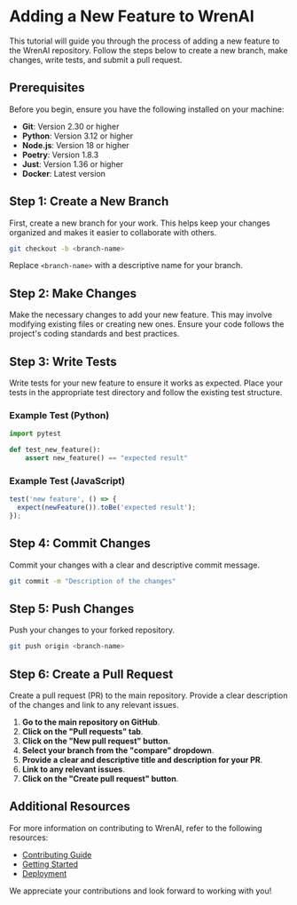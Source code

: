 # Adding a New Feature to WrenAI

This tutorial will guide you through the process of adding a new feature to the WrenAI repository. Follow the steps below to create a new branch, make changes, write tests, and submit a pull request.

## Prerequisites

Before you begin, ensure you have the following installed on your machine:

- **Git**: Version 2.30 or higher
- **Python**: Version 3.12 or higher
- **Node.js**: Version 18 or higher
- **Poetry**: Version 1.8.3
- **Just**: Version 1.36 or higher
- **Docker**: Latest version

## Step 1: Create a New Branch

First, create a new branch for your work. This helps keep your changes organized and makes it easier to collaborate with others.

```sh
git checkout -b <branch-name>
```

Replace `<branch-name>` with a descriptive name for your branch.

## Step 2: Make Changes

Make the necessary changes to add your new feature. This may involve modifying existing files or creating new ones. Ensure your code follows the project's coding standards and best practices.

## Step 3: Write Tests

Write tests for your new feature to ensure it works as expected. Place your tests in the appropriate test directory and follow the existing test structure.

### Example Test (Python)

```python
import pytest

def test_new_feature():
    assert new_feature() == "expected result"
```

### Example Test (JavaScript)

```javascript
test('new feature', () => {
  expect(newFeature()).toBe('expected result');
});
```

## Step 4: Commit Changes

Commit your changes with a clear and descriptive commit message.

```sh
git commit -m "Description of the changes"
```

## Step 5: Push Changes

Push your changes to your forked repository.

```sh
git push origin <branch-name>
```

## Step 6: Create a Pull Request

Create a pull request (PR) to the main repository. Provide a clear description of the changes and link to any relevant issues.

1. **Go to the main repository on GitHub**.
2. **Click on the "Pull requests" tab**.
3. **Click on the "New pull request" button**.
4. **Select your branch from the "compare" dropdown**.
5. **Provide a clear and descriptive title and description for your PR**.
6. **Link to any relevant issues**.
7. **Click on the "Create pull request" button**.

## Additional Resources

For more information on contributing to WrenAI, refer to the following resources:

- [Contributing Guide](../contributing.md)
- [Getting Started](getting_started.md)
- [Deployment](deployment.md)

We appreciate your contributions and look forward to working with you!
